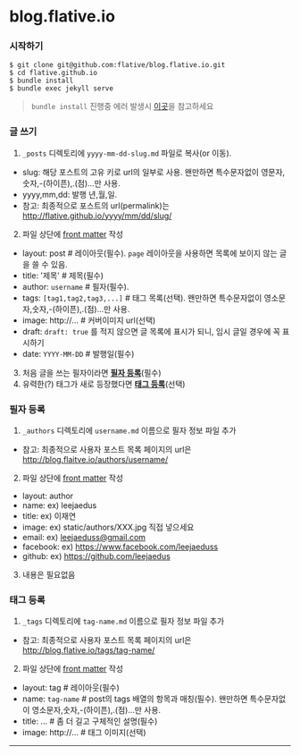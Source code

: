 blog.flative.io
==============

### 시작하기

```console
$ git clone git@github.com:flative/blog.flative.io.git
$ cd flative.github.io
$ bundle install
$ bundle exec jekyll serve
```

> `bundle install` 진행중 에러 발생시 [이곳](https://github.com/SlatherOrg/slather/issues/227)을 참고하세요

### 글 쓰기

1. `_posts` 디렉토리에 `yyyy-mm-dd-slug.md` 파일로 복사(or 이동).
 - slug: 해당 포스트의 고유 키로 url의 일부로 사용. 왠만하면 특수문자없이 영문자,숫자,-(하이픈),.(점)...만 사용.
 - yyyy,mm,dd: 발행 년,월,일.
 - 참고: 최종적으로 포스트의 url(permalink)는 http://flative.github.io/yyyy/mm/dd/slug/
2. 파일 상단에 [front matter] 작성
 - layout: post # 레이아웃(필수). `page` 레이아웃을 사용하면 목록에 보이지 않는 글을 쓸 수 있음.
 - title: '제목' # 제목(필수)
 - author: `username` # 필자(필수).
 - tags: `[tag1,tag2,tag3,...]` # 태그 목록(선택). 왠만하면 특수문자없이 영소문자,숫자,-(하이픈),.(점)...만 사용.
 - image: http://... # 커버이미지 url(선택)
 - draft: `draft: true` 를 적지 않으면 글 목록에 표시가 되니, 임시 글일 경우에 꼭 표시하기
 - date: `YYYY-MM-DD` # 발행일(필수)
3. 처음 글을 쓰는 필자이라면 [**필자 등록**](#필자-등록)(필수)
4. 유력한(?) 태그가 새로 등장했다면 [**태그 등록**](#태그-등록)(선택)

### 필자 등록

1. `_authors` 디렉토리에 `username.md` 이름으로 필자 정보 파일 추가
 - 참고: 최종적으로 사용자 포스트 목록 페이지의 url은 http://blog.flaitve.io/authors/username/
2. 파일 상단에 [front matter] 작성
 - layout: author
 - name: ex) leejaedus
 - title: ex) 이재연
 - image: ex) static/authors/XXX.jpg 직접 넣으세요
 - email: ex) leejaeduss@gmail.com
 - facebook: ex) https://www.facebook.com/leejaeduss
 - github: ex) https://github.com/leejaedus
3. 내용은 필요없음

### 태그 등록

1. `_tags` 디렉토리에 `tag-name.md` 이름으로 필자 정보 파일 추가
 - 참고: 최종적으로 사용자 포스트 목록 페이지의 url은 http://blog.flative.io/tags/tag-name/
2. 파일 상단에 [front matter] 작성
 - layout: tag # 레이아웃(필수)
 - name: `tag-name` # post의 tags 배열의 항목과 매칭(필수). 왠만하면 특수문자없이 영소문자,숫자,-(하이픈),.(점)...만 사용.
 - title: ... # 좀 더 길고 구체적인 설명(필수)
 - image: http://... # 태그 이미지(선택)

---

[GitHub Pages]: https://pages.github.com
[Jekyll]: https://jekyllrb.com
[front matter]: https://jekyllrb.com/docs/frontmatter/
[gfm]: https://guides.github.com/features/mastering-markdown/
[kramdown]: http://kramdown.gettalong.org
[rouge]: http://rouge.jneen.net
